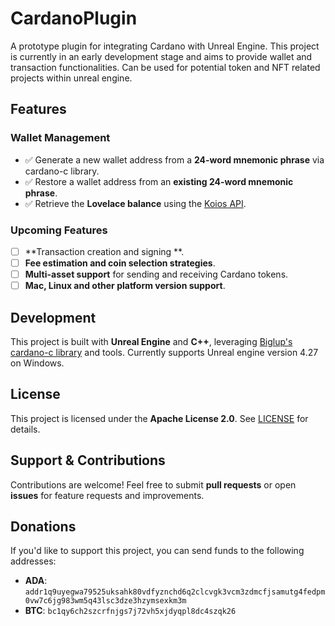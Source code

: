 ﻿# CardanoPlugin
A prototype plugin for integrating Cardano with Unreal Engine. This project is currently in an early development stage and aims to provide wallet and transaction functionalities. Can be used for potential token and NFT related projects within unreal engine.

## Features

### Wallet Management
- ✅ Generate a new wallet address from a **24-word mnemonic phrase** via cardano-c library.
- ✅ Restore a wallet address from an **existing 24-word mnemonic phrase**.
- ✅ Retrieve the **Lovelace balance** using the [Koios API](https://api.koios.rest).

### Upcoming Features
- [ ] **Transaction creation and signing **.
- [ ] **Fee estimation and coin selection strategies**.
- [ ] **Multi-asset support** for sending and receiving Cardano tokens.
- [ ] **Mac, Linux and other platform version support**.

## Development

This project is built with **Unreal Engine** and **C++**, leveraging [Biglup's cardano-c library](https://github.com/Biglup/cardano-c) and tools. Currently supports Unreal engine version 4.27 on Windows.

## License

This project is licensed under the **Apache License 2.0**. See [LICENSE](LICENSE) for details.

## Support & Contributions

Contributions are welcome! Feel free to submit **pull requests** or open **issues** for feature requests and improvements.

## Donations

If you'd like to support this project, you can send funds to the following addresses:

- **ADA**: `addr1q9uyegwa79525uksahk80vdfyznchd6q2clcvgk3vcm3zdmcfjsamutg4fedpm0vw7c6jg983wm5q43lsc3dze3hzymsexkm3m`
- **BTC**: `bc1qy6ch2szcrfnjgs7j72vh5xjdyqpl8dc4szqk26`

